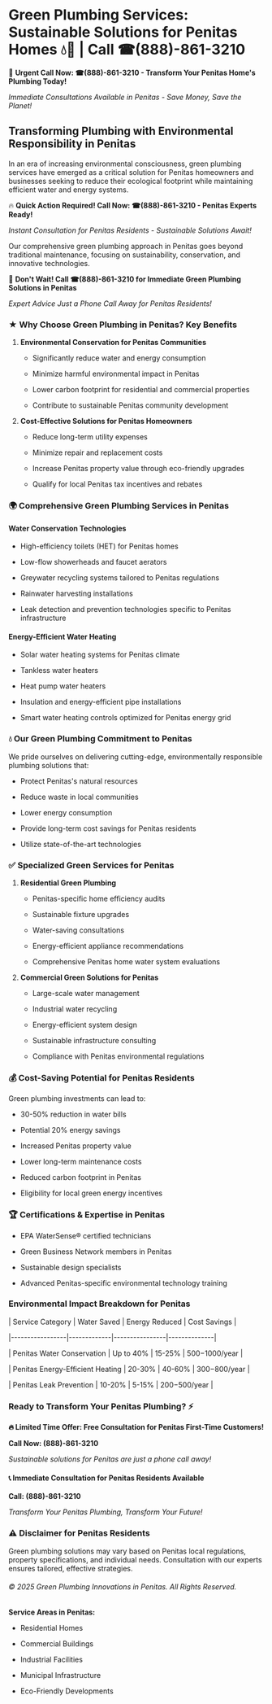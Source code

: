 # Green Plumbing Services: Sustainable Solutions for Penitas Homes 💧🌿 | Call ☎(888)-861-3210

🚨 **Urgent Call Now: ☎(888)-861-3210 - Transform Your Penitas Home's Plumbing Today!**
*Immediate Consultations Available in Penitas - Save Money, Save the Planet!*

## Transforming Plumbing with Environmental Responsibility in Penitas

In an era of increasing environmental consciousness, green plumbing services have emerged as a critical solution for Penitas homeowners and businesses seeking to reduce their ecological footprint while maintaining efficient water and energy systems. 

🔥 **Quick Action Required! Call Now: ☎(888)-861-3210 - Penitas Experts Ready!**
*Instant Consultation for Penitas Residents - Sustainable Solutions Await!*

Our comprehensive green plumbing approach in Penitas goes beyond traditional maintenance, focusing on sustainability, conservation, and innovative technologies.

🚨 **Don't Wait! Call ☎(888)-861-3210 for Immediate Green Plumbing Solutions in Penitas**
*Expert Advice Just a Phone Call Away for Penitas Residents!*

### ★ Why Choose Green Plumbing in Penitas? Key Benefits

1. **Environmental Conservation for Penitas Communities** 
   - Significantly reduce water and energy consumption
   - Minimize harmful environmental impact in Penitas
   - Lower carbon footprint for residential and commercial properties
   - Contribute to sustainable Penitas community development

2. **Cost-Effective Solutions for Penitas Homeowners** 
   - Reduce long-term utility expenses
   - Minimize repair and replacement costs
   - Increase Penitas property value through eco-friendly upgrades
   - Qualify for local Penitas tax incentives and rebates

### 🌍 Comprehensive Green Plumbing Services in Penitas

#### Water Conservation Technologies
- High-efficiency toilets (HET) for Penitas homes
- Low-flow showerheads and faucet aerators
- Greywater recycling systems tailored to Penitas regulations
- Rainwater harvesting installations
- Leak detection and prevention technologies specific to Penitas infrastructure

#### Energy-Efficient Water Heating
- Solar water heating systems for Penitas climate
- Tankless water heaters
- Heat pump water heaters
- Insulation and energy-efficient pipe installations
- Smart water heating controls optimized for Penitas energy grid

### 💧 Our Green Plumbing Commitment to Penitas

We pride ourselves on delivering cutting-edge, environmentally responsible plumbing solutions that:
- Protect Penitas's natural resources
- Reduce waste in local communities
- Lower energy consumption
- Provide long-term cost savings for Penitas residents
- Utilize state-of-the-art technologies

### ✅ Specialized Green Services for Penitas

1. **Residential Green Plumbing**
   - Penitas-specific home efficiency audits
   - Sustainable fixture upgrades
   - Water-saving consultations
   - Energy-efficient appliance recommendations
   - Comprehensive Penitas home water system evaluations

2. **Commercial Green Solutions for Penitas**
   - Large-scale water management
   - Industrial water recycling
   - Energy-efficient system design
   - Sustainable infrastructure consulting
   - Compliance with Penitas environmental regulations

### 💰 Cost-Saving Potential for Penitas Residents

Green plumbing investments can lead to:
- 30-50% reduction in water bills
- Potential 20% energy savings
- Increased Penitas property value
- Lower long-term maintenance costs
- Reduced carbon footprint in Penitas
- Eligibility for local green energy incentives

### 🏆 Certifications & Expertise in Penitas

- EPA WaterSense® certified technicians
- Green Business Network members in Penitas
- Sustainable design specialists
- Advanced Penitas-specific environmental technology training

### Environmental Impact Breakdown for Penitas

| Service Category | Water Saved | Energy Reduced | Cost Savings |
|-----------------|-------------|----------------|--------------|
| Penitas Water Conservation | Up to 40% | 15-25% | $500-$1000/year |
| Penitas Energy-Efficient Heating | 20-30% | 40-60% | $300-$800/year |
| Penitas Leak Prevention | 10-20% | 5-15% | $200-$500/year |

### Ready to Transform Your Penitas Plumbing? ⚡

**🔥 Limited Time Offer: Free Consultation for Penitas First-Time Customers!**

**Call Now: (888)-861-3210**
*Sustainable solutions for Penitas are just a phone call away!*

#### 📞 Immediate Consultation for Penitas Residents Available

**Call: (888)-861-3210**
*Transform Your Penitas Plumbing, Transform Your Future!*

### ⚠️ Disclaimer for Penitas Residents

Green plumbing solutions may vary based on Penitas local regulations, property specifications, and individual needs. Consultation with our experts ensures tailored, effective strategies.

###### © 2025 Green Plumbing Innovations in Penitas. All Rights Reserved.

**Service Areas in Penitas:** 
- Residential Homes
- Commercial Buildings
- Industrial Facilities
- Municipal Infrastructure
- Eco-Friendly Developments